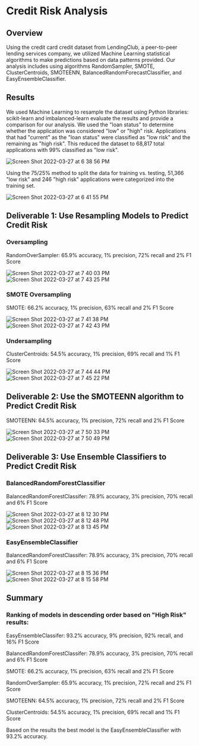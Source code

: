 # Credit Risk Analysis

## Overview
Using the credit card credit dataset from LendingClub, a peer-to-peer lending services company, we utilized Machine Learning statistical algorithms to make predictions based on data patterns provided. Our analysis includes using algorithms RandomSampler, SMOTE, ClusterCentroids, SMOTEENN, BalancedRandomForecastClassifier, and EasyEnsembleClassifier. 

## Results

We used Machine Learning to resample the dataset using Python libraries: scikit-learn and imbalanced-learn evaluate the results and provide a comparison for our analysis. We used the "loan status" to determine whether the application was considered "low" or "high" risk. Applications that had "current" as the "loan status" were classified as "low risk" and the remaining as "high risk". This reduced the dataset to 68,817 total applications with 99% classified as "low risk".

![Screen Shot 2022-03-27 at 6 38 56 PM](https://user-images.githubusercontent.com/93485455/160306146-63000b4f-277a-4e4d-9ded-89fc1dfc9f6d.png)

Using the 75/25% method to split the data for training vs. testing, 51,366 "low risk" and 246 "high risk" applications were categorized into the training set.


![Screen Shot 2022-03-27 at 6 41 55 PM](https://user-images.githubusercontent.com/93485455/160306237-04e37242-96cb-4a8c-9660-abda6a4446f7.png)


## Deliverable 1: Use Resampling Models to Predict Credit Risk

### Oversampling

RandomOverSampler: 65.9% accuracy, 1% precision, 72% recall and 2% F1 Score

![Screen Shot 2022-03-27 at 7 40 03 PM](https://user-images.githubusercontent.com/93485455/160308618-ec4b5a9e-793b-4c36-a0ff-1f02be365ad9.png)
![Screen Shot 2022-03-27 at 7 43 25 PM](https://user-images.githubusercontent.com/93485455/160308786-49d09624-c87e-4cdd-b8d3-b08cbf6129dc.png)


### SMOTE Oversampling

SMOTE: 66.2% accuracy, 1% precision, 63% recall and 2% F1 Score

![Screen Shot 2022-03-27 at 7 41 38 PM](https://user-images.githubusercontent.com/93485455/160308689-1b5f3779-c034-447f-afd6-a60c609505f8.png)
![Screen Shot 2022-03-27 at 7 42 43 PM](https://user-images.githubusercontent.com/93485455/160308747-83798947-9945-40ef-9aea-00554380d4f2.png)


### Undersampling

ClusterCentroids: 54.5% accuracy, 1% precision, 69% recall and 1% F1 Score

![Screen Shot 2022-03-27 at 7 44 44 PM](https://user-images.githubusercontent.com/93485455/160308844-fc6789e0-76c4-40dc-a625-57a48067a72d.png)
![Screen Shot 2022-03-27 at 7 45 22 PM](https://user-images.githubusercontent.com/93485455/160308884-e2e10a41-c0af-40cd-916f-5cd6467a536e.png)

## Deliverable 2: Use the SMOTEENN algorithm to Predict Credit Risk

SMOTEENN: 64.5% accuracy, 1% precision, 72% recall and 2% F1 Score

![Screen Shot 2022-03-27 at 7 50 33 PM](https://user-images.githubusercontent.com/93485455/160309179-775135d6-2c24-479f-bc86-ea5b50166d12.png)
![Screen Shot 2022-03-27 at 7 50 49 PM](https://user-images.githubusercontent.com/93485455/160309187-8c7b2800-8d42-46b0-be60-67fa52d26827.png)

## Deliverable 3: Use Ensemble Classifiers to Predict Credit Risk

### BalancedRandomForestClassifier

BalancedRandomForestClassifer: 78.9% accuracy, 3% precision, 70% recall and 6% F1 Score

![Screen Shot 2022-03-27 at 8 12 30 PM](https://user-images.githubusercontent.com/93485455/160310490-8a6ecfb3-e596-487b-a953-00a22ac4026b.png)
![Screen Shot 2022-03-27 at 8 12 48 PM](https://user-images.githubusercontent.com/93485455/160310506-ddc6a591-d8b8-4246-8eec-9a8c6f897b91.png)
![Screen Shot 2022-03-27 at 8 13 45 PM](https://user-images.githubusercontent.com/93485455/160310515-0f0e80cf-bf5d-4059-8785-1c0acbec8624.png)

### EasyEnsembleClassifier

BalancedRandomForestClassifer: 78.9% accuracy, 3% precision, 70% recall and 6% F1 Score

![Screen Shot 2022-03-27 at 8 15 36 PM](https://user-images.githubusercontent.com/93485455/160310607-11911eb5-38c8-4059-be37-646359986bf7.png)
![Screen Shot 2022-03-27 at 8 15 58 PM](https://user-images.githubusercontent.com/93485455/160310614-b42d2387-2838-4798-bf86-c5c69aa112f1.png)

## Summary

### Ranking of models in descending order based on "High Risk" results:

EasyEnsembleClassifer: 93.2% accuracy, 9% precision, 92% recall, and 16% F1 Score

BalancedRandomForestClassifer: 78.9% accuracy, 3% precision, 70% recall and 6% F1 Score

SMOTE: 66.2% accuracy, 1% precision, 63% recall and 2% F1 Score

RandomOverSampler: 65.9% accuracy, 1% precision, 72% recall and 2% F1 Score

SMOTEENN: 64.5% accuracy, 1% precision, 72% recall and 2% F1 Score

ClusterCentroids: 54.5% accuracy, 1% precision, 69% recall and 1% F1 Score



Based on the results the best model is the EasyEnsembleClassifier with 93.2% accuracy. 



